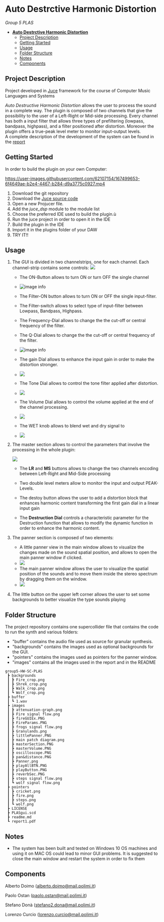 # **Auto Destrctive Harmonic Distortion**

 <em>Group 5 PLAS</em>

- [**Auto Destrctive Harmonic Distortion**](#auto-destrctive-harmonic-distortion)
  - [Project Description](#project-description)
  - [Getting Started](#getting-started)
  - [Usage](#usage)
  - [Folder Structure](#folder-structure)
  - [Notes](#notes)
  - [Components](#components)

## Project Description

Project developed in [Juce](https://juce.com/) framework for the course of Computer Music Languages and Systems 
<!--
Granulands consists of a granular synthesizer that plays four different **Foley** sounds, all the generated through the <em>Granular Synthesis</em> technique. It also allows the user to manipulate their characteristics and to place them around the stereo spectrum.
A complete description of the development of the system can be found in the [report](https://github.com/polimi-cmls-22/group5-HW-SC-PLAS/blob/main/report1.pdf)
 -->
<em>Auto Destructive Harmonic Distortion</em> allows the user to process the sound in a complete way. The plugin is composed of two channels that give the possibility to the user of a Left-Right or Mid-side processing. Every channel has both a input filter that allows three types of prefiltering (lowpass, bandpass, highpass), and a filter positioned after distortion. Moreover the plugin offers a true-peak level meter to monitor input-output levels.  
A complete description of the development of the system can be found in the [report](https://github.com/polimi-cmls-22/group5-HW-SC-PLAS/blob/main/report1.pdf)

## Getting Started

In order to build the plugin on your own Computer:

https://user-images.githubusercontent.com/62107154/167499653-6f4649ae-b2e4-4467-b284-d9a3775c0927.mp4


1. Download the git repository
2. Download the [Juce source code](https://juce.com/get-juce)
3. Open a new Projucer file. 
4. Add the <em>juce_dsp</em> module to the module list
5. Choose the preferred IDE used to build the plugin.ù
6. Run the juce project in order to open it in the IDE
7. Build the plugin in the IDE
8. Import it in the plugins folder of your DAW
9. TRY IT!! 



## Usage


1. The <em>GUI</em> is divided in two channelstrips, one for each channel. Each channel-strip contains some controls: 
  ![](./gitAssets/FullPlugin.PNG)
    

   
   * The ON-Button allows to turn ON or turn OFF the single channel
   * ![image info](./gitAssets/CHANNELON.PNG)
   

   * The Filter-ON button allows to turn ON or OFF the single input-filter.
   
   * The Filter-switch allows to select type of input-filter between Lowpass, Bandpass, Highpass.
   
   * The Frequency-Dial allows to change the the cut-off or central frequency of the filter. 
   
   * The Q-Dial allows to change the the cut-off or central frequency of the filter. 
   * ![image info](./gitAssets/FILTER.PNG)
   


   * The gain Dial allows to enhance the input gain in order to make the distortion stronger.
   * ![](./gitAssets/GAINDIAL.PNG)

   * The Tone Dial allows to control the tone filter applied after distortion.
   * ![](./gitAssets/TONE.PNG)
  
   * The Volume Dial allows to control the volume applied at the end of the channel processing.
   * ![](./gitAssets/VOLUME.PNG)
  
   * The WET knob allows to blend wet and dry signal to 
   * ![](./gitAssets/WET.PNG)


2. The master section allows to control the parameters that involve the processing in the whole plugin:

   ![](./gitAssets/MASTERCH.PNG)

   * The **LR** and **MS** buttons allows to change the two channels encoding between Left-Right and Mid-Side processing   

   * Two double level meters allow to monitor the input and output PEAK-Levels.
  
   * The destoy button allows the user to add a distortion block that enhances harmonic content transforming the first gain dial in a linear input gain

   * The **Destruction Dial** controls a characteristic parameter for the Destruction function that allows to modify the dynamic function in order to enhance the harmonic content. 

3. The panner section is composed of two elements: 
   * A little panner view in the main window allows  to visualize the changes made on the sound spatial position, and allows to open the main panner window if clicked. 
   * ![](/images/littlePanner.PNG)
   * The main panner window allows the user to visualize the spatial position of the sounds and to move them inside the stereo spectrum by dragging them on the window.
   * ![](./images/Panner.png)

4. The little button on the upper left corner allows the user to set some backgrounds to better visualize the type sounds playing

## Folder Structure

The project repository contains one supercollider file that contains the code to run the synth and various folders:
* "buffer" contains the audio file used as source for granular synthesis. 
* "backgrounds" contains the images used as optional backgrounds for the GUI.
* "pointers" contains the images used as pointers for the panner window.
* "images" contains all the images used in the report and in the README

```
group5-HW-SC-PLAS
 ┣ backgrounds
 ┃ ┣ Fire_crop.png
 ┃ ┣ Shrek_crop.png
 ┃ ┣ Walk_crop.png
 ┃ ┗ Wolf_crop.png
 ┣ buffer
 ┃ ┗ 1.wav
 ┣ images
 ┃ ┣ attenuation-graph.png
 ┃ ┣ Fire signal flow.png
 ┃ ┣ fireGUIEx.PNG
 ┃ ┣ FireParams.PNG
 ┃ ┣ frogs signal flow.png
 ┃ ┣ Granulands.png
 ┃ ┣ littlePanner.PNG
 ┃ ┣ main patch diagram.png
 ┃ ┣ masterSection.PNG
 ┃ ┣ masterVolume.PNG
 ┃ ┣ oscilloscope.PNG
 ┃ ┣ pan&distance.PNG
 ┃ ┣ Panner.png
 ┃ ┣ playAllBTN.PNG
 ┃ ┣ playButton.PNG
 ┃ ┣ reverbSec.PNG
 ┃ ┣ steps signal flow.png
 ┃ ┗ wolf signal flow.png
 ┣ pointers
 ┃ ┣ cricket.png
 ┃ ┣ fire.png
 ┃ ┣ steps.png
 ┃ ┗ wolf.png
 ┣ LICENSE
 ┣ PLASgui.scd
 ┣ readme.md
 ┗ report1.pdf
```


## Notes

* The system has been built and tested on Windows 10 OS machines and using it on MAC OS could lead to minor GUI problems. It is suggested to close the main window and restart the system in order to fix them

## Components 
Alberto Doimo (alberto.doimo@mail.polimi.it) </p>
Paolo Ostan (paolo.ostan@mail.polimi.it) </p>
Stefano Donà (stefano2.dona@mail.polimi.it) </p>
Lorenzo Curcio (lorenzo.curcio@mail.polimi.it) </p>
